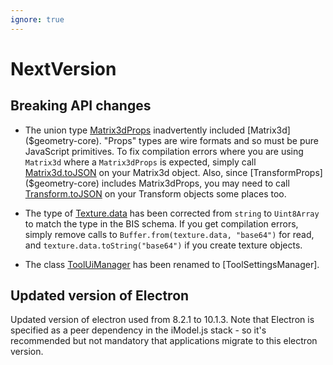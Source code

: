 ```yaml
---
ignore: true
---
```

# NextVersion

## Breaking API changes

* The union type [Matrix3dProps]($geometry-core) inadvertently included [Matrix3d]($geometry-core). "Props" types are wire formats and so must be pure JavaScript primitives. To fix compilation errors where you are using `Matrix3d` where a `Matrix3dProps` is expected, simply call [Matrix3d.toJSON]($geometry-core) on your Matrix3d object. Also, since [TransformProps]($geometry-core) includes Matrix3dProps, you may need to call [Transform.toJSON]($geometry-core) on your Transform objects some places too.

* The type of [Texture.data]($backend) has been corrected from `string` to `Uint8Array` to match the type in the BIS schema. If you get compilation errors, simply remove calls to `Buffer.from(texture.data, "base64")` for read, and `texture.data.toString("base64")` if you create texture objects.

* The class [ToolUiManager]($ui-framework) has been renamed to [ToolSettingsManager]. 

## Updated version of Electron

Updated version of electron used from 8.2.1 to 10.1.3. Note that Electron is specified as a peer dependency in the iModel.js stack - so it's recommended but not mandatory that applications migrate to this electron version.
